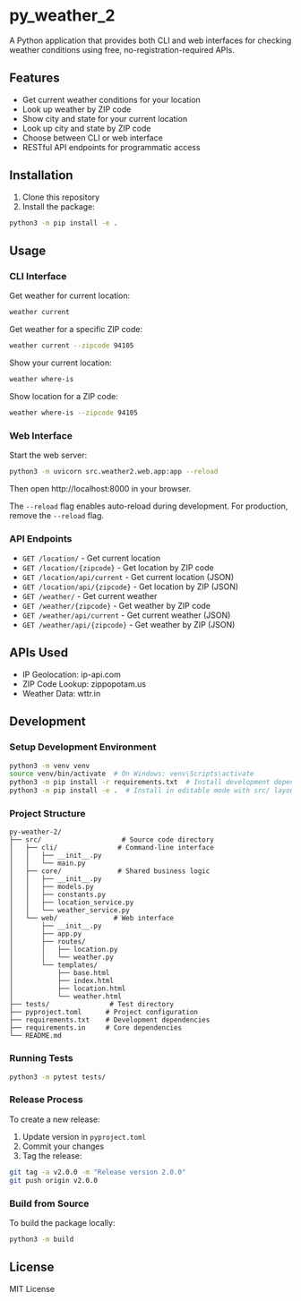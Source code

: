 # py_weather_2

A Python application that provides both CLI and web interfaces for checking weather conditions using free, no-registration-required APIs.

## Features

- Get current weather conditions for your location
- Look up weather by ZIP code
- Show city and state for your current location
- Look up city and state by ZIP code
- Choose between CLI or web interface
- RESTful API endpoints for programmatic access

## Installation

1. Clone this repository
2. Install the package:
```bash
python3 -m pip install -e .
```

## Usage

### CLI Interface

Get weather for current location:
```bash
weather current
```

Get weather for a specific ZIP code:
```bash
weather current --zipcode 94105
```

Show your current location:
```bash
weather where-is
```

Show location for a ZIP code:
```bash
weather where-is --zipcode 94105
```

### Web Interface

Start the web server:
```bash
python3 -m uvicorn src.weather2.web.app:app --reload
```

Then open http://localhost:8000 in your browser.

The `--reload` flag enables auto-reload during development. For production, remove the `--reload` flag.

### API Endpoints

- `GET /location/` - Get current location
- `GET /location/{zipcode}` - Get location by ZIP code
- `GET /location/api/current` - Get current location (JSON)
- `GET /location/api/{zipcode}` - Get location by ZIP (JSON)
- `GET /weather/` - Get current weather
- `GET /weather/{zipcode}` - Get weather by ZIP code
- `GET /weather/api/current` - Get current weather (JSON)
- `GET /weather/api/{zipcode}` - Get weather by ZIP (JSON)

## APIs Used

- IP Geolocation: ip-api.com
- ZIP Code Lookup: zippopotam.us
- Weather Data: wttr.in

## Development

### Setup Development Environment
```bash
python3 -m venv venv
source venv/bin/activate  # On Windows: venv\Scripts\activate
python3 -m pip install -r requirements.txt  # Install development dependencies
python3 -m pip install -e .  # Install in editable mode with src/ layout
```

### Project Structure
```
py-weather-2/
├── src/                    # Source code directory
│   ├── cli/               # Command-line interface
│   │   ├── __init__.py
│   │   └── main.py
│   ├── core/              # Shared business logic
│   │   ├── __init__.py
│   │   ├── models.py
│   │   ├── constants.py
│   │   ├── location_service.py
│   │   └── weather_service.py
│   └── web/              # Web interface
│       ├── __init__.py
│       ├── app.py
│       ├── routes/
│       │   ├── location.py
│       │   └── weather.py
│       └── templates/
│           ├── base.html
│           ├── index.html
│           ├── location.html
│           └── weather.html
├── tests/               # Test directory
├── pyproject.toml      # Project configuration
├── requirements.txt    # Development dependencies
├── requirements.in     # Core dependencies
└── README.md
```

### Running Tests
```bash
python3 -m pytest tests/
```

### Release Process
To create a new release:
1. Update version in `pyproject.toml`
2. Commit your changes
3. Tag the release:
```bash
git tag -a v2.0.0 -m "Release version 2.0.0"
git push origin v2.0.0
```

### Build from Source
To build the package locally:
```bash
python3 -m build
```

## License

MIT License